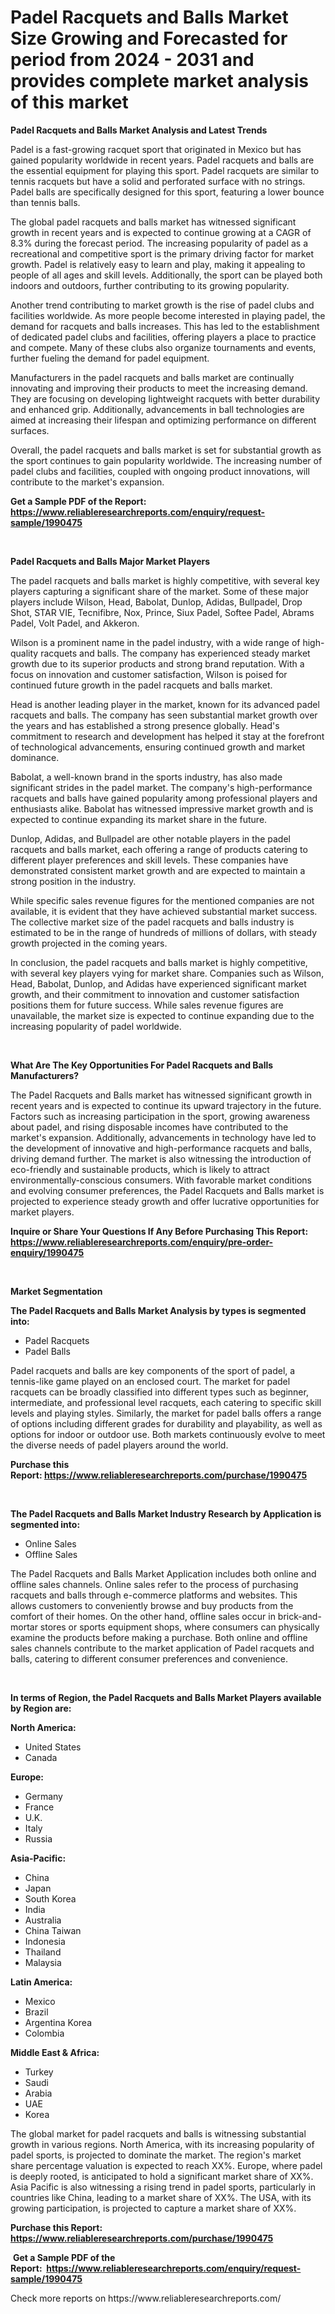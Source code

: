 <p><h1>Padel Racquets and Balls Market Size Growing and Forecasted for period from 2024 - 2031 and provides complete market analysis of this market</h1></p><p><strong>Padel Racquets and Balls Market Analysis and Latest Trends</strong></p>
<p><p>Padel is a fast-growing racquet sport that originated in Mexico but has gained popularity worldwide in recent years. Padel racquets and balls are the essential equipment for playing this sport. Padel racquets are similar to tennis racquets but have a solid and perforated surface with no strings. Padel balls are specifically designed for this sport, featuring a lower bounce than tennis balls.</p><p>The global padel racquets and balls market has witnessed significant growth in recent years and is expected to continue growing at a CAGR of 8.3% during the forecast period. The increasing popularity of padel as a recreational and competitive sport is the primary driving factor for market growth. Padel is relatively easy to learn and play, making it appealing to people of all ages and skill levels. Additionally, the sport can be played both indoors and outdoors, further contributing to its growing popularity.</p><p>Another trend contributing to market growth is the rise of padel clubs and facilities worldwide. As more people become interested in playing padel, the demand for racquets and balls increases. This has led to the establishment of dedicated padel clubs and facilities, offering players a place to practice and compete. Many of these clubs also organize tournaments and events, further fueling the demand for padel equipment.</p><p>Manufacturers in the padel racquets and balls market are continually innovating and improving their products to meet the increasing demand. They are focusing on developing lightweight racquets with better durability and enhanced grip. Additionally, advancements in ball technologies are aimed at increasing their lifespan and optimizing performance on different surfaces.</p><p>Overall, the padel racquets and balls market is set for substantial growth as the sport continues to gain popularity worldwide. The increasing number of padel clubs and facilities, coupled with ongoing product innovations, will contribute to the market's expansion.</p></p>
<p><strong>Get a Sample PDF of the Report:&nbsp; <a href="https://www.reliableresearchreports.com/enquiry/request-sample/1990475">https://www.reliableresearchreports.com/enquiry/request-sample/1990475</a></strong></p>
<p>&nbsp;</p>
<p><strong>Padel Racquets and Balls Major Market Players</strong></p>
<p><p>The padel racquets and balls market is highly competitive, with several key players capturing a significant share of the market. Some of these major players include Wilson, Head, Babolat, Dunlop, Adidas, Bullpadel, Drop Shot, STAR VIE, Tecnifibre, Nox, Prince, Siux Padel, Softee Padel, Abrams Padel, Volt Padel, and Akkeron.</p><p>Wilson is a prominent name in the padel industry, with a wide range of high-quality racquets and balls. The company has experienced steady market growth due to its superior products and strong brand reputation. With a focus on innovation and customer satisfaction, Wilson is poised for continued future growth in the padel racquets and balls market.</p><p>Head is another leading player in the market, known for its advanced padel racquets and balls. The company has seen substantial market growth over the years and has established a strong presence globally. Head's commitment to research and development has helped it stay at the forefront of technological advancements, ensuring continued growth and market dominance.</p><p>Babolat, a well-known brand in the sports industry, has also made significant strides in the padel market. The company's high-performance racquets and balls have gained popularity among professional players and enthusiasts alike. Babolat has witnessed impressive market growth and is expected to continue expanding its market share in the future.</p><p>Dunlop, Adidas, and Bullpadel are other notable players in the padel racquets and balls market, each offering a range of products catering to different player preferences and skill levels. These companies have demonstrated consistent market growth and are expected to maintain a strong position in the industry.</p><p>While specific sales revenue figures for the mentioned companies are not available, it is evident that they have achieved substantial market success. The collective market size of the padel racquets and balls industry is estimated to be in the range of hundreds of millions of dollars, with steady growth projected in the coming years.</p><p>In conclusion, the padel racquets and balls market is highly competitive, with several key players vying for market share. Companies such as Wilson, Head, Babolat, Dunlop, and Adidas have experienced significant market growth, and their commitment to innovation and customer satisfaction positions them for future success. While sales revenue figures are unavailable, the market size is expected to continue expanding due to the increasing popularity of padel worldwide.</p></p>
<p>&nbsp;</p>
<p><strong>What Are The Key Opportunities For Padel Racquets and Balls Manufacturers?</strong></p>
<p><p>The Padel Racquets and Balls market has witnessed significant growth in recent years and is expected to continue its upward trajectory in the future. Factors such as increasing participation in the sport, growing awareness about padel, and rising disposable incomes have contributed to the market's expansion. Additionally, advancements in technology have led to the development of innovative and high-performance racquets and balls, driving demand further. The market is also witnessing the introduction of eco-friendly and sustainable products, which is likely to attract environmentally-conscious consumers. With favorable market conditions and evolving consumer preferences, the Padel Racquets and Balls market is projected to experience steady growth and offer lucrative opportunities for market players.</p></p>
<p><strong>Inquire or Share Your Questions If Any Before Purchasing This Report: <a href="https://www.reliableresearchreports.com/enquiry/pre-order-enquiry/1990475">https://www.reliableresearchreports.com/enquiry/pre-order-enquiry/1990475</a></strong></p>
<p>&nbsp;</p>
<p><strong>Market Segmentation</strong></p>
<p><strong>The Padel Racquets and Balls Market Analysis by types is segmented into:</strong></p>
<p><ul><li>Padel Racquets</li><li>Padel Balls</li></ul></p>
<p><p>Padel racquets and balls are key components of the sport of padel, a tennis-like game played on an enclosed court. The market for padel racquets can be broadly classified into different types such as beginner, intermediate, and professional level racquets, each catering to specific skill levels and playing styles. Similarly, the market for padel balls offers a range of options including different grades for durability and playability, as well as options for indoor or outdoor use. Both markets continuously evolve to meet the diverse needs of padel players around the world.</p></p>
<p><strong>Purchase this Report:&nbsp;<a href="https://www.reliableresearchreports.com/purchase/1990475">https://www.reliableresearchreports.com/purchase/1990475</a></strong></p>
<p>&nbsp;</p>
<p><strong>The Padel Racquets and Balls Market Industry Research by Application is segmented into:</strong></p>
<p><ul><li>Online Sales</li><li>Offline Sales</li></ul></p>
<p><p>The Padel Racquets and Balls Market Application includes both online and offline sales channels. Online sales refer to the process of purchasing racquets and balls through e-commerce platforms and websites. This allows customers to conveniently browse and buy products from the comfort of their homes. On the other hand, offline sales occur in brick-and-mortar stores or sports equipment shops, where consumers can physically examine the products before making a purchase. Both online and offline sales channels contribute to the market application of Padel racquets and balls, catering to different consumer preferences and convenience.</p></p>
<p>&nbsp;</p>
<p><strong>In terms of Region, the Padel Racquets and Balls Market Players available by Region are:</strong></p>
<p>
    <p> <strong> North America: </strong>
        <ul>
            <li>United States</li>
            <li>Canada</li>
        </ul>
        </p> 
    <p> <strong> Europe: </strong>
        <ul>
            <li>Germany</li>
            <li>France</li>
            <li>U.K.</li>
            <li>Italy</li>
            <li>Russia</li>
        </ul>
        </p> 
    <p> <strong> Asia-Pacific: </strong>
        <ul>
            <li>China</li>
            <li>Japan</li>
            <li>South Korea</li>
            <li>India</li>
            <li>Australia</li>
            <li>China Taiwan</li>
            <li>Indonesia</li>
            <li>Thailand</li>
            <li>Malaysia</li>
        </ul>
        </p> 
    <p> <strong> Latin America: </strong>
        <ul>
            <li>Mexico</li>
            <li>Brazil</li>
            <li>Argentina Korea</li>
            <li>Colombia</li>
        </ul>
        </p> 
    <p> <strong> Middle East & Africa: </strong>
        <ul>
            <li>Turkey</li>
            <li>Saudi</li>
            <li>Arabia</li>
            <li>UAE</li>
            <li>Korea</li>
        </ul>
    </p>
    </p>
<p><p>The global market for padel racquets and balls is witnessing substantial growth in various regions. North America, with its increasing popularity of padel sports, is projected to dominate the market. The region's market share percentage valuation is expected to reach XX%. Europe, where padel is deeply rooted, is anticipated to hold a significant market share of XX%. Asia Pacific is also witnessing a rising trend in padel sports, particularly in countries like China, leading to a market share of XX%. The USA, with its growing participation, is projected to capture a market share of XX%.</p></p>
<p><strong>Purchase this Report: <a href="https://www.reliableresearchreports.com/purchase/1990475">https://www.reliableresearchreports.com/purchase/1990475</a></strong></p>
<p>&nbsp;<strong>Get a Sample PDF of the Report:&nbsp;&nbsp;<a href="https://www.reliableresearchreports.com/enquiry/request-sample/1990475">https://www.reliableresearchreports.com/enquiry/request-sample/1990475</a></strong></p>
<p><strong></strong></p>
<p>Check more reports on https://www.reliableresearchreports.com/</p>